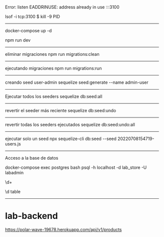 Error: listen EADDRINUSE: address already in use :::3100

lsof -i tcp:3100
$ kill -9 PID

---

docker-compose up -d

npm run dev

---

eliminar migraciones
npm run migrations:clean

---

ejecutando migraciones
npm run migrations:run

---

creando seed user-admin
sequelize seed:generate --name admin-user

---

Ejecutar todos los seeders
sequelize db:seed:all

---

revertir el seeder más reciente
sequelize db:seed:undo

---

revertir todas los seeders ejecutados
sequelize db:seed:undo:all

---

ejecutar solo un seed
npx sequelize-cli db:seed --seed 20220708154719-users.js

---

Acceso a la base de datos

docker-compose exec postgres bash
psql -h localhost -d lab_store -U labadmin

\d+

\d table

---

# lab-backend

https://polar-wave-19678.herokuapp.com/api/v1/products
